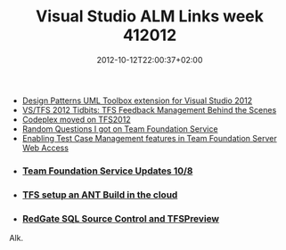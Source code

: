 ﻿---
title: "Visual Studio ALM Links week 412012"
description: ""
date: 2012-10-12T22:00:37+02:00
draft: false
tags: [Tfs]
categories: [Team Foundation Server]
---
- [Design Patterns UML Toolbox extension for Visual Studio 2012](http://blogs.msdn.com/b/visualstudiouk/archive/2012/10/07/design-patterns-uml-toolbox-extension-for-visual-studio-2012.aspx)
- [VS/TFS 2012 Tidbits: TFS Feedback Management Behind the Scenes](http://blogs.msdn.com/b/slange/archive/2012/10/04/vs-tfs-2012-tidbits-tfs-feedback-management-behind-the-scenes.aspx?utm_source=feedburner&amp;utm_medium=feed&amp;utm_campaign=Feed%3A+SteveLange+%28Steve+Lange%27s+MSDN+Blog%29)
- [Codeplex moved on TFS2012](http://blogs.msdn.com/b/codeplex/archive/2012/10/04/release-notes-for-10-04-2012.aspx)
- [Random Questions I got on Team Foundation Service](http://mattvsts.blogspot.it/2012/10/random-questions-i-got-on-team.html)
- [Enabling Test Case Management features in Team Foundation Server Web Access](http://blogs.msdn.com/b/visualstudioalm/archive/2012/10/08/enabling-test-case-management-features-in-team-foundation-server-web-access.aspx)
- ### [<font size="3">Team Foundation Service Updates 10/8</font>](https://tfspreview.com/en-us/home/news/2012/oct-8/)
- ### [<font size="3">TFS setup an ANT Build in the cloud</font>](https://tfspreview.com/en-us/learn/build/setup-ci-build-in-eclipse/)
- ### <font size="3"><a href="http://sqlblog.com/blogs/andy_leonard/archive/2012/10/08/redgate-sql-source-control-and-tfspreview.aspx">RedGate SQL Source Control and TFSPreview</a></font>

Alk.
